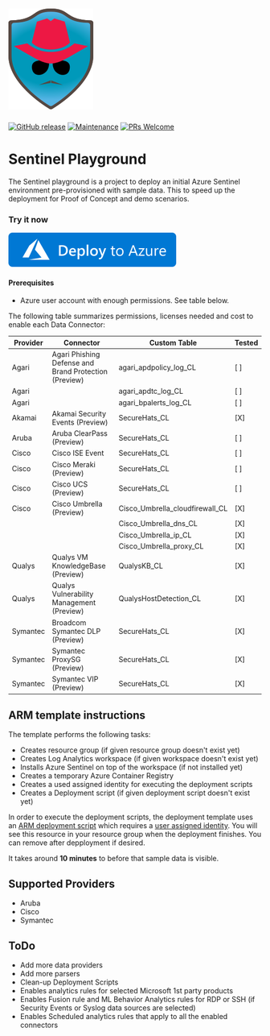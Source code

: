 ![logo](./media/securehats-200x.png)
=========
[![GitHub release](https://img.shields.io/github/release/BlueTeamLabs/sentinel-attack.svg?style=flat-square)](https://github.com/SecureHats/Sentinel-playground/releases)
[![Maintenance](https://img.shields.io/maintenance/yes/2021.svg?style=flat-square)]()
[![PRs Welcome](https://img.shields.io/badge/PRs-welcome-brightgreen.svg?style=flat-square)](http://makeapullrequest.com)

# Sentinel Playground

The Sentinel playground is a project to deploy an initial Azure Sentinel environment pre-provisioned with sample data. 
This to speed up the deployment for Proof of Concept and demo scenarios.

### Try it now

[![Deploy To Azure](https://raw.githubusercontent.com/Azure/azure-quickstart-templates/master/1-CONTRIBUTION-GUIDE/images/deploytoazure.svg?sanitize=true)](https://portal.azure.com/#create/Microsoft.Template/uri/https%3A%2F%2Fraw.githubusercontent.com%2FSecureHats%2FSentinel-playground%2Fmain%2FARM-Templates%2Fazuredeploy.json/createUIDefinitionUri/https%3A%2F%2Fraw.githubusercontent.com%2FSecureHats%2FSentinel-playground%2Fmain%2FARM-Templates%2FUiDefinition.json)

#### Prerequisites

- Azure user account with enough permissions. See table below.

The following table summarizes permissions, licenses needed and cost to enable each Data Connector:

| Provider   | Connector                                             | Custom Table                    | Tested  |
| ---------- | ----------------------------------------------------- | --------------------------------| ------- |
| Agari      | Agari Phishing Defense and Brand Protection (Preview) | agari_apdpolicy_log_CL          |  [ ]    |
| Agari      |                                                       | agari_apdtc_log_CL              |  [ ]    |
| Agari      |                                                       | agari_bpalerts_log_CL           |  [ ]    |
| Akamai     | Akamai Security Events (Preview)                      | SecureHats_CL                   |  [X]    |
| Aruba      | Aruba ClearPass (Preview)                             | SecureHats_CL                   |  [ ]    |
| Cisco      | Cisco ISE Event                                       | SecureHats_CL                   |  [ ]    |
| Cisco      | Cisco Meraki (Preview)                                | SecureHats_CL                   |  [ ]    |
| Cisco      | Cisco UCS (Preview)                                   | SecureHats_CL                   |  [ ]    |
| Cisco      | Cisco Umbrella (Preview)                              | Cisco_Umbrella_cloudfirewall_CL |  [X]    |
|            |                                                       | Cisco_Umbrella_dns_CL           |  [X]    |
|            |                                                       | Cisco_Umbrella_ip_CL            |  [X]    |
|            |                                                       | Cisco_Umbrella_proxy_CL         |  [X]    |
| Qualys     | Qualys VM KnowledgeBase (Preview)                     | QualysKB_CL                     |  [X]    |
| Qualys     | Qualys Vulnerability Management (Preview)             | QualysHostDetection_CL          |  [X]    |
| Symantec   | Broadcom Symantec DLP (Preview)                       | SecureHats_CL                   |  [X]    |
| Symantec   | Symantec ProxySG (Preview)                            | SecureHats_CL                   |  [X]    | 
| Symantec   | Symantec VIP (Preview)                                | SecureHats_CL                   |  [X]    |


## ARM template instructions

The template performs the following tasks:

- Creates resource group (if given resource group doesn't exist yet)
- Creates Log Analytics workspace (if given workspace doesn't exist yet)
- Installs Azure Sentinel on top of the workspace (if not installed yet)
- Creates a temporary Azure Container Registry
- Creates a used assigned identity for executing the deployment scripts
- Creates a Deployment script (if given deployment script doesn't exist yet)

In order to execute the deployment scripts, the deployment template uses an [ARM deployment script](https://docs.microsoft.com/azure/azure-resource-manager/templates/deployment-script-template) which requires a [user assigned identity](https://docs.microsoft.com/azure/active-directory/managed-identities-azure-resources/overview). You will see this resource in your resource group when the deployment finishes. You can remove after depployment if desired.

It takes around **10 minutes** to before that sample data is visible.

## Supported Providers
- Aruba 
- Cisco
- Symantec

## ToDo
- Add more data providers
- Add more parsers
- Clean-up Deployment Scripts
- Enables analytics rules for selected Microsoft 1st party products 
- Enables Fusion rule and ML Behavior Analytics rules for RDP or SSH (if Security Events or Syslog data sources are selected)
- Enables Scheduled analytics rules that apply to all the enabled connectors 
